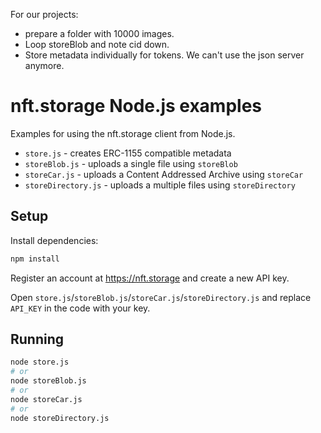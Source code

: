 For our projects:

- prepare a folder with 10000 images.
- Loop storeBlob and note cid down.
- Store metadata individually for tokens. We can't use the json server anymore.

# nft.storage Node.js examples

Examples for using the nft.storage client from Node.js.

- `store.js` - creates ERC-1155 compatible metadata
- `storeBlob.js` - uploads a single file using `storeBlob`
- `storeCar.js` - uploads a Content Addressed Archive using `storeCar`
- `storeDirectory.js` - uploads a multiple files using `storeDirectory`

## Setup

Install dependencies:

```sh
npm install
```

Register an account at https://nft.storage and create a new API key.

Open `store.js`/`storeBlob.js`/`storeCar.js`/`storeDirectory.js` and replace `API_KEY` in the code with your key.

## Running

```sh
node store.js
# or
node storeBlob.js
# or
node storeCar.js
# or
node storeDirectory.js
```
